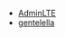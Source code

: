 - [AdminLTE](https://github.com/almasaeed2010/AdminLTE)
- [gentelella](https://github.com/puikinsh/gentelella)